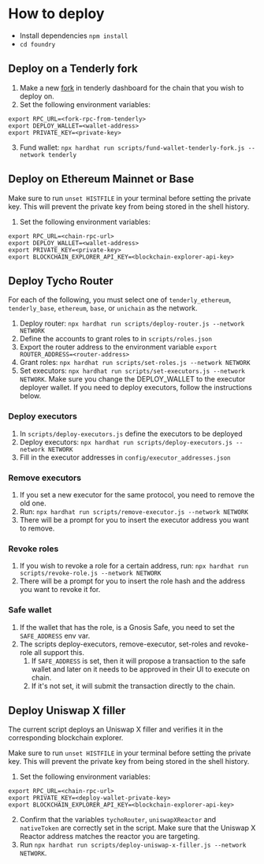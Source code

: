 # How to deploy

- Install dependencies `npm install`
- `cd foundry`

## Deploy on a Tenderly fork

1. Make a new [fork](https://dashboard.tenderly.co/) in tenderly dashboard for the
   chain that you wish to deploy on.
2. Set the following environment variables:

```
export RPC_URL=<fork-rpc-from-tenderly>
export DEPLOY_WALLET=<wallet-address>
export PRIVATE_KEY=<private-key>
```

3. Fund wallet: `npx hardhat run scripts/fund-wallet-tenderly-fork.js --network tenderly`

## Deploy on Ethereum Mainnet or Base

Make sure to run `unset HISTFILE` in your terminal before setting the private key. This will prevent the private key
from being stored in the shell history.

1. Set the following environment variables:

```
export RPC_URL=<chain-rpc-url>
export DEPLOY_WALLET=<wallet-address>
export PRIVATE_KEY=<private-key>
export BLOCKCHAIN_EXPLORER_API_KEY=<blockchain-explorer-api-key>
```

## Deploy Tycho Router

For each of the following, you must select one of `tenderly_ethereum`, `tenderly_base`,
`ethereum`, `base`, or `unichain` as the network.

1. Deploy router: `npx hardhat run scripts/deploy-router.js --network NETWORK`
2. Define the accounts to grant roles to in `scripts/roles.json`
3. Export the router address to the environment variable `export ROUTER_ADDRESS=<router-address>`
4. Grant roles: `npx hardhat run scripts/set-roles.js --network NETWORK`
5. Set executors: `npx hardhat run scripts/set-executors.js --network NETWORK`. Make sure you change the
   DEPLOY_WALLET to the executor deployer wallet. If you need to deploy executors, follow the instructions below.

### Deploy executors

1. In `scripts/deploy-executors.js` define the executors to be deployed
2. Deploy executors: `npx hardhat run scripts/deploy-executors.js --network NETWORK`
3. Fill in the executor addresses in `config/executor_addresses.json`

### Remove executors

1. If you set a new executor for the same protocol, you need to remove the old one.
2. Run: `npx hardhat run scripts/remove-executor.js --network NETWORK`
3. There will be a prompt for you to insert the executor address you want to remove.

### Revoke roles

1. If you wish to revoke a role for a certain address, run: `npx hardhat run scripts/revoke-role.js --network NETWORK`
2. There will be a prompt for you to insert the role hash and the address you want to revoke it for.

### Safe wallet

1. If the wallet that has the role, is a Gnosis Safe, you need to set the `SAFE_ADDRESS` env var.
2. The scripts deploy-executors, remove-executor, set-roles and revoke-role all support this.
    1. If `SAFE_ADDRESS` is set, then it will propose a transaction to the safe wallet and later on it needs to be
       approved in their UI to execute on chain.
    2. If it's not set, it will submit the transaction directly to the chain.

## Deploy Uniswap X filler

The current script deploys an Uniswap X filler and verifies it in the corresponding blockchain explorer.

Make sure to run `unset HISTFILE` in your terminal before setting the private key. This will prevent the private key
from being stored in the shell history.

1. Set the following environment variables:

```
export RPC_URL=<chain-rpc-url>
export PRIVATE_KEY=<deploy-wallet-private-key>
export BLOCKCHAIN_EXPLORER_API_KEY=<blockchain-explorer-api-key>
```

2. Confirm that the variables `tychoRouter`, `uniswapXReactor` and `nativeToken` are correctly set in the script. Make
   sure that the Uniswap X Reactor address matches the reactor you are targeting.
3. Run `npx hardhat run scripts/deploy-uniswap-x-filler.js --network NETWORK`.
